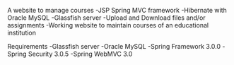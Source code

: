 A website to manage courses
-JSP Spring MVC framework
-Hibernate with Oracle MySQL
-Glassfish server
-Upload and Download files and/or assignments
-Working website to maintain courses of an educational institution

Requirements
-Glassfish server
-Oracle MySQL
-Spring Framework 3.0.0
-Spring Security 3.0.5
-Spring WebMVC 3.0
